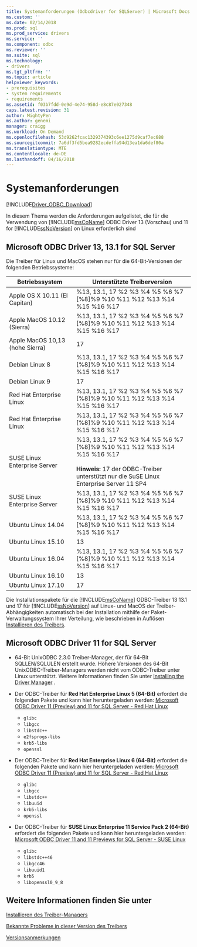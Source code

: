 ```yaml
---
title: Systemanforderungen (Odbcdriver for SQLServer) | Microsoft Docs
ms.custom: ''
ms.date: 02/14/2018
ms.prod: sql
ms.prod_service: drivers
ms.service: ''
ms.component: odbc
ms.reviewer: ''
ms.suite: sql
ms.technology:
- drivers
ms.tgt_pltfrm: ''
ms.topic: article
helpviewer_keywords:
- prerequisites
- system requirements
- requirements
ms.assetid: f03b7fdd-0e9d-4e74-958d-e8c87e027348
caps.latest.revision: 31
author: MightyPen
ms.author: genemi
manager: craigg
ms.workload: On Demand
ms.openlocfilehash: 53d9262fcac1329374393c6ee1275d9caf7ec688
ms.sourcegitcommit: 7a6df3fd5bea9282ecdeffa94d13ea1da6def80a
ms.translationtype: MTE
ms.contentlocale: de-DE
ms.lasthandoff: 04/16/2018
---
```

# <a name="system-requirements"></a>Systemanforderungen
[!INCLUDE[Driver_ODBC_Download](../../../includes/driver_odbc_download.md)]

In diesem Thema werden die Anforderungen aufgelistet, die für die Verwendung von [!INCLUDE[msCoName](../../../includes/msconame_md.md)] ODBC Driver 13 (Vorschau) und 11 for [!INCLUDE[ssNoVersion](../../../includes/ssnoversion_md.md)] on Linux erforderlich sind


## <a name="microsoft-odbc-driver-13-131-and-17-for-sql-server"></a>Microsoft ODBC Driver 13, 13.1 for SQL Server

Die Treiber für Linux und MacOS stehen nur für die 64-Bit-Versionen der folgenden Betriebssysteme:

|Betriebssystem|Unterstützte Treiberversion|
|------------------------------------|--------------------------------|
|Apple OS X 10.11 (El Capitan)|%13, 13.1, 17 %2 %3 %4 %5 %6 %7 [%8]%9 %10 %11 %12 %13 %14 %15 %16 %17|
|Apple MacOS 10.12 (Sierra)|%13, 13.1, 17 %2 %3 %4 %5 %6 %7 [%8]%9 %10 %11 %12 %13 %14 %15 %16 %17|
|Apple MacOS 10,13 (hohe Sierra)|17| 
|Debian Linux 8|%13, 13.1, 17 %2 %3 %4 %5 %6 %7 [%8]%9 %10 %11 %12 %13 %14 %15 %16 %17|
|Debian Linux 9|17|
|Red Hat Enterprise Linux|%13, 13.1, 17 %2 %3 %4 %5 %6 %7 [%8]%9 %10 %11 %12 %13 %14 %15 %16 %17|
|Red Hat Enterprise Linux|%13, 13.1, 17 %2 %3 %4 %5 %6 %7 [%8]%9 %10 %11 %12 %13 %14 %15 %16 %17|
|SUSE Linux Enterprise Server|%13, 13.1, 17 %2 %3 %4 %5 %6 %7 [%8]%9 %10 %11 %12 %13 %14 %15 %16 %17 <br /><br /> **Hinweis:** 17 der ODBC-Treiber unterstützt nur die SuSE Linux Enterprise Server 11 SP4|
|SUSE Linux Enterprise Server|%13, 13.1, 17 %2 %3 %4 %5 %6 %7 [%8]%9 %10 %11 %12 %13 %14 %15 %16 %17|
|Ubuntu Linux 14.04|%13, 13.1, 17 %2 %3 %4 %5 %6 %7 [%8]%9 %10 %11 %12 %13 %14 %15 %16 %17|
|Ubuntu Linux 15.10|13|
|Ubuntu Linux 16.04|%13, 13.1, 17 %2 %3 %4 %5 %6 %7 [%8]%9 %10 %11 %12 %13 %14 %15 %16 %17|
|Ubuntu Linux 16.10|13|
|Ubuntu Linux 17.10|17|

Die Installationspakete für die [!INCLUDE[msCoName](../../../includes/msconame_md.md)] ODBC-Treiber 13 13.1 und 17 für [!INCLUDE[ssNoVersion](../../../includes/ssnoversion_md.md)] auf Linux- und MacOS der Treiber-Abhängigkeiten automatisch bei der Installation mithilfe der Paket-Verwaltungssystem Ihrer Verteilung, wie beschrieben in Auflösen[ Installieren des Treibers](../../../connect/odbc/linux-mac/installing-the-microsoft-odbc-driver-for-sql-server.md).

## <a name="microsoft-odbc-driver-11-for-sql-server"></a>Microsoft ODBC Driver 11 for SQL Server  
  
-   64-Bit UnixODBC 2.3.0 Treiber-Manager, der für 64-Bit SQLLEN/SQLULEN erstellt wurde. Höhere Versionen des 64-Bit UnixODBC-Treiber-Managers werden nicht vom ODBC-Treiber unter Linux unterstützt. Weitere Informationen finden Sie unter [Installing the Driver Manager](../../../connect/odbc/linux-mac/installing-the-driver-manager.md) .  
  
-   Der ODBC-Treiber für  **Red Hat Enterprise Linux 5 (64-Bit)** erfordert die folgenden Pakete und kann hier heruntergeladen werden: [Microsoft ODBC Driver 11 (Preview) and 11 for SQL Server - Red Hat Linux](http://go.microsoft.com/fwlink/?LinkId=267321)  
    -   `glibc`  
    -   `libgcc`  
    -   `libstdc++`  
    -   `e2fsprogs-libs`  
    -   `krb5-libs`  
    -   `openssl`  
  
-   Der ODBC-Treiber für  **Red Hat Enterprise Linux 6 (64-Bit)** erfordert die folgenden Pakete und kann hier heruntergeladen werden: [Microsoft ODBC Driver 11 (Preview) and 11 for SQL Server - Red Hat Linux](http://go.microsoft.com/fwlink/?LinkId=267321)  
    -   `glibc`  
    -   `libgcc`  
    -   `libstdc++`  
    -   `libuuid`  
    -   `krb5-libs`  
    -   `openssl`  
  
-   Der ODBC-Treiber für **SUSE Linux Enterprise 11 Service Pack 2 (64-Bit)** erfordert die folgenden Pakete und kann hier heruntergeladen werden: [Microsoft ODBC Driver 11 and 11 Previews for SQL Server - SUSE Linux](http://go.microsoft.com/fwlink/?LinkId=264916)  
    -   `glibc`  
    -   `libstdc++46`  
    -   `libgcc46`  
    -   `libuuid1`  
    -   `krb5`  
    -   `libopenssl0_9_8`  
  
## <a name="see-also"></a>Weitere Informationen finden Sie unter
[Installieren des Treiber-Managers](../../../connect/odbc/linux-mac/installing-the-driver-manager.md)

[Bekannte Probleme in dieser Version des Treibers](../../../connect/odbc/linux-mac/known-issues-in-this-version-of-the-driver.md)  

[Versionsanmerkungen](../../../connect/odbc/linux-mac/release-notes.md)  
